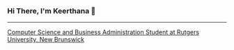 ### Hi There, I'm Keerthana 👋
<hr>
<a href="https://newbrunswick.rutgers.edu/" target="_blank">Computer Science and Business Administration Student at Rutgers University, New Brunswick </a>
